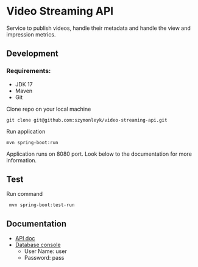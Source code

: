 # Video Streaming API

Service to publish videos, handle their metadata and handle the view and impression metrics.

## Development
### Requirements:
- JDK 17
- Maven
- Git

Clone repo on your local machine
```
git clone git@github.com:szymonleyk/video-streaming-api.git
```
Run application
```
mvn spring-boot:run
```
Application runs on 8080 port. Look below to the documentation for more information.

## Test
Run command
```
 mvn spring-boot:test-run
```

## Documentation
- [API doc](http://localhost:8080/swagger-ui.html)
- [Database console](http://localhost:8080/h2-console/)
  - User Name: user
  - Password: pass
